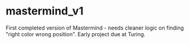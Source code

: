 # mastermind_v1
First completed version of Mastermind - needs cleaner logic on finding "right color wrong position". 
Early project due at Turing. 
